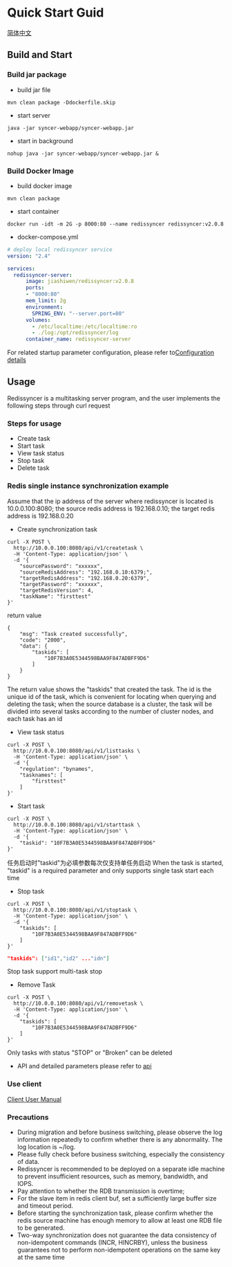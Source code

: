 # Quick Start Guid

[简体中文](quickstart.md)

## Build and Start

### Build jar package

* build jar file
  
```shell script
mvn clean package -Ddockerfile.skip
```

* start server

```shell script
java -jar syncer-webapp/syncer-webapp.jar
```

* start in background

```shell script
nohup java -jar syncer-webapp/syncer-webapp.jar &
```

### Build Docker Image

* build docker image

```shell
mvn clean package
```

* start container

```shell
docker run -idt -m 2G -p 8000:80 --name redissyncer redissyncer:v2.0.8
```

* docker-compose.yml

```yaml
# deploy local redissyncer service
version: "2.4"

services:
  redissyncer-server:
      image: jiashiwen/redissyncer:v2.0.8
      ports:
      - "8000:80"
      mem_limit: 2g
      environment:
        SPRING_ENV: "--server.port=80"
      volumes:
        - /etc/localtime:/etc/localtime:ro
        - ./log:/opt/redissyncer/log
      container_name: redissyncer-server

```

For related startup parameter configuration, please refer to[Configuration details](serverconfig.md)

## Usage

Redissyncer is a multitasking server program, and the user implements the following steps through curl request

### Steps for usage

* Create task
* Start task
* View task status
* Stop task
* Delete task

### Redis single instance synchronization example

Assume that the ip address of the server where redissyncer is located is 10.0.0.100:8080; the source redis address is 192.168.0.10; the target redis address is 192.168.0.20

* Create synchronization task

```shell script
curl -X POST \
  http://10.0.0.100:8080/api/v1/createtask \
  -H 'Content-Type: application/json' \
  -d '{
    "sourcePassword": "xxxxxx",
    "sourceRedisAddress": "192.168.0.10:6379;",
    "targetRedisAddress": "192.168.0.20:6379",
    "targetPassword": "xxxxxx",
    "targetRedisVersion": 4,
    "taskName": "firsttest"
}'
```

return value

```shell script
{
    "msg": "Task created successfully",
    "code": "2000",
    "data": {
        "taskids": [
            "10F7B3A0E5344598BAA9F847ADBFF9D6"
        ]
    }
}
```

The return value shows the "taskids" that created the task. The id is the unique id of the task, which is convenient for locating when querying and deleting the task; when the source database is a cluster, the task will be divided into several tasks according to the number of cluster nodes, and each task has an id

* View task status

```shell script
curl -X POST \
  http://10.0.0.100:8080/api/v1/listtasks \
  -H 'Content-Type: application/json' \
  -d '{
    "regulation": "bynames",
    "tasknames": [
        "firsttest"
    ]
}'
```

* Start task

```shell script
curl -X POST \
  http://10.0.0.100:8080/api/v1/starttask \
  -H 'Content-Type: application/json' \
  -d '{
    "taskid": "10F7B3A0E5344598BAA9F847ADBFF9D6"
}'
```

任务启动时"taskid"为必填参数每次仅支持单任务启动
When the task is started, "taskid" is a required parameter and only supports single task start each time

* Stop task

```shell script
curl -X POST \
  http://10.0.0.100:8080/api/v1/stoptask \
  -H 'Content-Type: application/json' \
  -d '{
    "taskids": [
        "10F7B3A0E5344598BAA9F847ADBFF9D6"
    ]
}'
```

```json
"taskids": ["id1","id2" ..."idn"]
```

Stop task support multi-task stop

* Remove Task

```shell script
curl -X POST \
  http://10.0.0.100:8080/api/v1/removetask \
  -H 'Content-Type: application/json' \
  -d '{
    "taskids": [
        "10F7B3A0E5344598BAA9F847ADBFF9D6"
    ]
}'
```

Only tasks with status "STOP" or "Broken" can be deleted

* API and detailed parameters please refer to [api](api.md)

### Use client

[Client User Manual](https://github.com/TraceNature/redissyncer-cli/blob/master/docs/quickstart.md)

### Precautions

* During migration and before business switching, please observe the log information repeatedly to confirm whether there is any abnormality. The log location is ~/log.
* Please fully check before business switching, especially the consistency of data.
* Redissyncer is recommended to be deployed on a separate idle machine to prevent insufficient resources, such as memory, bandwidth, and IOPS.
* Pay attention to whether the RDB transmission is overtime;
* For the slave item in redis client buf, set a sufficiently large buffer size and timeout period.
* Before starting the synchronization task, please confirm whether the redis source machine has enough memory to allow at least one RDB file to be generated.
* Two-way synchronization does not guarantee the data consistency of non-idempotent commands (INCR, HINCRBY), unless the business guarantees not to perform non-idempotent operations on the same key at the same time
  